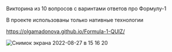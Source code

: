 Викторина из 10 вопросов с варинтами ответов про Формулу-1

В проекте использованы только нативные технологии

https://olgamadonova.github.io/Formula-1-QUIZ/

![Снимок экрана 2022-08-27 в 15 16 20](https://user-images.githubusercontent.com/87428979/187022338-00f473e1-ccfb-41fc-be9f-8325dbe63a89.png)
